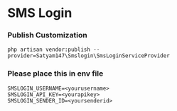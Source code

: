 # SMS Login

### Publish Customization

```
php artisan vendor:publish --provider=Satyam147\Smslogin\SmsLoginServiceProvider
```

### Please place this in env file

```
SMSLOGIN_USERNAME=<yourusername>
SMSLOGIN_API_KEY=<yourapikey>
SMSLOGIN_SENDER_ID=<yoursenderid>
```
